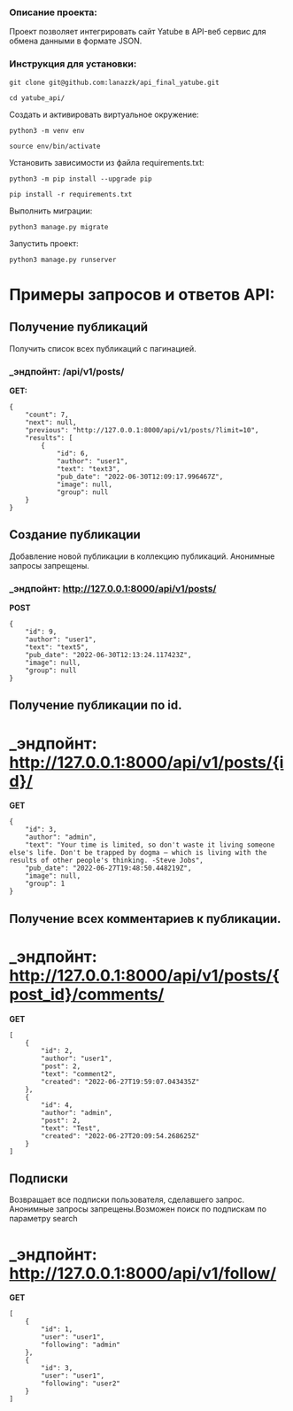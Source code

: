 ### Описание проекта:
  Проект позволяет интегрировать сайт Yatube в API-веб сервис для обмена данными в формате JSON. 

### Инструкция для установки:
```
git clone git@github.com:lanazzk/api_final_yatube.git
```

```
cd yatube_api/
```

Cоздать и активировать виртуальное окружение:

```
python3 -m venv env
```

```
source env/bin/activate
```

Установить зависимости из файла requirements.txt:

```
python3 -m pip install --upgrade pip
```

```
pip install -r requirements.txt
```

Выполнить миграции:

```
python3 manage.py migrate
```

Запустить проект:

```
python3 manage.py runserver
```
# Примеры запросов и ответов API:

## Получение публикаций
Получить список всех публикаций с пагинацией.
### _эндпойнт: /api/v1/posts/
**GET:**
```
{
    "count": 7,
    "next": null,
    "previous": "http://127.0.0.1:8000/api/v1/posts/?limit=10",
    "results": [
        {
            "id": 6,
            "author": "user1",
            "text": "text3",
            "pub_date": "2022-06-30T12:09:17.996467Z",
            "image": null,
            "group": null
    }
}
```
## Создание публикации
Добавление новой публикации в коллекцию публикаций. Анонимные запросы запрещены.
### _эндпойнт: http://127.0.0.1:8000/api/v1/posts/
**POST**
```
{
    "id": 9,
    "author": "user1",
    "text": "text5",
    "pub_date": "2022-06-30T12:13:24.117423Z",
    "image": null,
    "group": null
}
```
## Получение публикации по id.
# _эндпойнт: http://127.0.0.1:8000/api/v1/posts/{id}/
**GET**
```
{
    "id": 3,
    "author": "admin",
    "text": "Your time is limited, so don't waste it living someone else's life. Don't be trapped by dogma – which is living with the results of other people's thinking. -Steve Jobs",
    "pub_date": "2022-06-27T19:48:50.448219Z",
    "image": null,
    "group": 1
}
```
## Получение всех комментариев к публикации.
# _эндпойнт: http://127.0.0.1:8000/api/v1/posts/{post_id}/comments/
**GET**
```
[
    {
        "id": 2,
        "author": "user1",
        "post": 2,
        "text": "comment2",
        "created": "2022-06-27T19:59:07.043435Z"
    },
    {
        "id": 4,
        "author": "admin",
        "post": 2,
        "text": "Test",
        "created": "2022-06-27T20:09:54.268625Z"
    }
]
```
## Подписки
Возвращает все подписки пользователя, сделавшего запрос. Анонимные запросы запрещены.Возможен поиск по подпискам по параметру search
# _эндпойнт: http://127.0.0.1:8000/api/v1/follow/
**GET**
```
[
    {
        "id": 1,
        "user": "user1",
        "following": "admin"
    },
    {
        "id": 3,
        "user": "user1",
        "following": "user2"
    }
]
```
